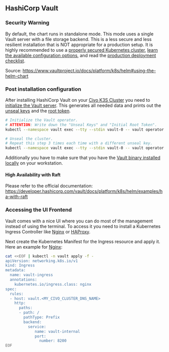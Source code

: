 ## HashiCorp Vault

### Security Warning

By default, the chart runs in standalone mode. This mode uses a single Vault server with a file storage backend. This is a less secure and less resilient installation that is NOT appropriate for a production setup. It is highly recommended to use a [properly secured Kubernetes cluster](https://kubernetes.io/docs/tasks/administer-cluster/securing-a-cluster/), [learn the available configuration options](https://www.vaultproject.io/docs/platform/k8s/helm/configuration), and read the [production deployment checklist](https://www.vaultproject.io/docs/platform/k8s/helm/run#architecture).

Source: https://www.vaultproject.io/docs/platform/k8s/helm#using-the-helm-chart

### Post installation configuration

After installing HashiCorp Vault on your [Civo K3S Cluster](https://www.civo.com/) you need to [initialize the Vault server](https://www.vaultproject.io/docs/commands/operator/init).
This generates all needed data and prints out the [unseal keys](https://www.vaultproject.io/docs/concepts/seal)
and the [root token](https://www.vaultproject.io/docs/concepts/tokens#root-tokens).

```sh
# Initialize the Vault operator.
# ATTENTION: Write down the "Unseal Keys" and "Initial Root Token".
kubectl --namespace vault exec --tty --stdin vault-0 -- vault operator init

# Unseal the cluster.
# Repeat this step 3 times each time with a different unseal key.
kubectl --namespace vault exec --tty --stdin vault-0 -- vault operator unseal
```

Additionally you have to make sure that you have the [Vault binary installed locally](https://www.vaultproject.io/downloads) on your workstation.

#### High Availability with Raft

Please refer to the official documentation:
https://developer.hashicorp.com/vault/docs/platform/k8s/helm/examples/ha-with-raft

### Accessing the UI Frontend

Vault comes with a nice UI where you can do most of the management instead of using the terminal.
To access it you need to install a Kubernetes Ingress Controller like [Nginx](https://www.civo.com/marketplace/Nginx) or [HAProxy](https://www.civo.com/learn/install-haproxy-as-ingress-in-civo-kubernetes).

Next create the Kubernetes Manifest for the Ingress resource and apply it.
Here an example for [Nginx](https://www.civo.com/marketplace/Nginx):

```sh
cat <<EOF | kubectl -n vault apply -f -
apiVersion: networking.k8s.io/v1
kind: Ingress
metadata:
  name: vault-ingress
  annotations:
    kubernetes.io/ingress.class: nginx
spec:
  rules:
  - host: vault.<MY_CIVO_CLUSTER_DNS_NAME>
    http:
      paths:
      - path: /
        pathType: Prefix
        backend:
          service:
             name: vault-internal
             port:
               number: 8200
EOF
```
